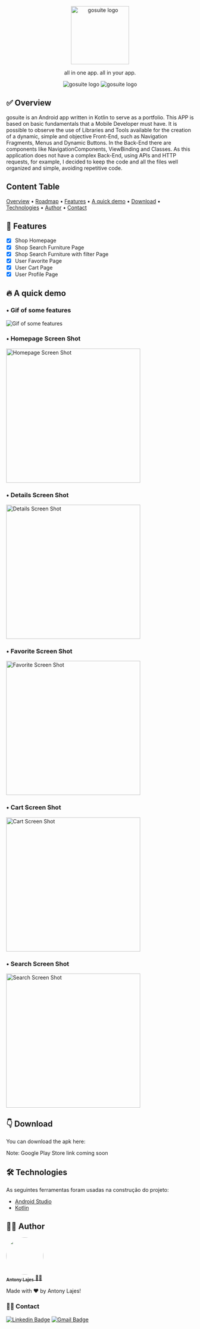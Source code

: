 <div align="center">
  <img width="156" src="https://github.com/AntonyLajes/gosuite/assets/83928227/86c6d1a5-b207-416b-867c-a8c4f8cadb73" alt="gosuite logo">
  <p>all in one app. all in your app.</p>
  <img src="https://img.shields.io/badge/gosuite-V1.0.0-%23008000" alt="gosuite logo">
  <img src="https://img.shields.io/github/license/AntonyLajes/gosuite" alt="gosuite logo">
</div>
<div>
  <h2 id="overview">✅ Overview</h2>
  <p>gosuite is an Android app written in Kotlin to serve as a portfolio. This APP is based on basic fundamentals that a Mobile Developer must have. It is possible to observe the use of Libraries and Tools available for the creation of a dynamic, simple and objective Front-End, such as Navigation Fragments, Menus and Dynamic Buttons. In the Back-End there are components like NavigationComponents, ViewBinding and Classes. As this application does not have a complex Back-End, using APIs and HTTP requests, for example, I decided to keep the code and all the files well organized and simple, avoiding repetitive code.</p>
</div>
<div>
  <h2 id="content_table">Content Table</h2>
 <a href="#overview">Overview</a> •
 <a href="#content_table">Roadmap</a> • 
 <a href="#features">Features</a> • 
 <a href="#demo">A quick demo</a> • 
 <a href="#download">Download</a> • 
 <a href="#technologies">Technologies</a> • 
 <a href="#author">Author</a> • 
 <a href="#contact">Contact</a>
</div>
<div>
   <h2 id="features">📝 Features</h2>


- [x] Shop Homepage
- [x] Shop Search Furniture Page
- [x] Shop Search Furniture with filter Page
- [x] User Favorite Page
- [x] User Cart Page
- [x] User Profile Page
</div>
<div>
  <h2 id="demo">🔥 A quick demo</h2>
  <div>
    <h3> • Gif of some features</h4>
    <img src="https://github.com/AntonyLajes/gosuite/assets/83928227/ded3e2f9-5589-42d4-9082-d4e6da6eaf04" alt="Gif of some features">
    <h3> • Homepage Screen Shot</h4>
    <img width="360" src="https://github.com/AntonyLajes/gosuite/assets/83928227/4d0e0d10-f00b-4a86-8ff2-ad1a1d553200" alt="Homepage Screen Shot">
    <h3> • Details Screen Shot</h4>
    <img width="360" src="https://github.com/AntonyLajes/gosuite/assets/83928227/1214f85b-14cd-4f71-90fd-8aa25dddc743" alt="Details Screen Shot">
    <h3> • Favorite Screen Shot</h4>
    <img width="360" src="https://github.com/AntonyLajes/gosuite/assets/83928227/8bdd158f-70e1-48a7-b060-370a859bf931" alt="Favorite Screen Shot">
    <h3> • Cart Screen Shot</h4>
    <img width="360" src="https://github.com/AntonyLajes/gosuite/assets/83928227/8e66b6ec-bc57-4ee4-b8be-bb628000eb89" alt="Cart Screen Shot">
    <h3> • Search Screen Shot</h4>
    <img width="360" src="https://github.com/AntonyLajes/gosuite/assets/83928227/ec9dc774-c55f-4242-87e5-c334fe56ea02" alt="Search Screen Shot">
  </div>
  <div>
    <h2 id="download">👇 Download</h2>
    <p>You can download the apk here: </p>
    <p>Note: Google Play Store link coming soon</p>
  </div>
  <h2 id="technologies">🛠 Technologies</h2>

As seguintes ferramentas foram usadas na construção do projeto:

- [Android Studio](https://developer.android.com/studio)
- [Kotlin](https://kotlinlang.org/)

<h2 id="author">👨‍💻 Author</h2>
<a href="https://www.linkedin.com/in/antonylajes/">
 <img style="border-radius: 50%;" src="https://github.com/AntonyLajes/gosuite/assets/83928227/5b8351c2-f592-433f-8525-29015d9692d9" width="100px;" alt=""/>
 <br /></a> 
 <a href="https://www.linkedin.com/in/antonylajes/" title="Antony Lajes"><sub><b>Antony Lajes</b></sub> 👨‍💻 </a>


Made with ❤️ by Antony Lajes!
<h3 id="contact">👋🏽 Contact</h3>

[![Linkedin Badge](https://img.shields.io/badge/-Antony%20Lajes-blue?style=flat-square&logo=Linkedin&logoColor=white&link=https://www.linkedin.com/in/antonylajes/)](https://www.linkedin.com/in/antonylajes/) 
[![Gmail Badge](https://img.shields.io/badge/-Mail%20Me-c14438?style=flat-square&logo=Gmail&logoColor=white&link=mailto:tonymateuslajes@gmail.com)](mailto:tonymateuslajes@gmail.com)
